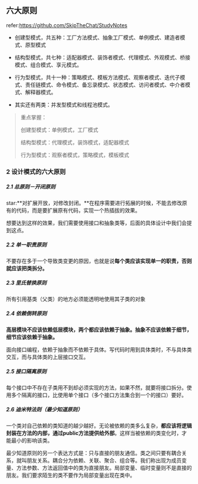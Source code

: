 ## 六大原则
refer:https://github.com/SkipTheChat/StudyNotes

- 创建型模式，共五种：工厂方法模式、抽象工厂模式、单例模式、建造者模式、原型模式

- 结构型模式，共七种：适配器模式、装饰者模式、代理模式、外观模式、桥接模式、组合模式、享元模式。

- 行为型模式，共十一种：策略模式、模板方法模式、观察者模式、迭代子模式、责任链模式、命令模式、备忘录模式、状态模式、访问者模式、中介者模式、解释器模式。
- 其实还有两类：并发型模式和线程池模式。

> 重点掌握：
>
> 创建型模式：单例模式，工厂模式
>
> 结构型模式：代理模式，装饰模式，适配器模式
>
> 行为型模式：观察者模式，策略模式，模板模式



### 2 设计模式的六大原则

##### 2.1 总原则－开闭原则

star:**对扩展开放，对修改封闭。**在程序需要进行拓展的时候，不能去修改原有的代码，而是要扩展原有代码，实现一个热插拔的效果。



想要达到这样的效果，我们需要使用接口和抽象类等，后面的具体设计中我们会提到这点。

 

##### 2.2 单一职责原则

不要存在多于一个导致类变更的原因，也就是说**每个类应该实现单一的职责，否则就应该把类拆分。**

 

##### 2.3 里氏替换原则

所有引用基类（父类）的地方必须能透明地使用其子类的对象

 

##### 2.4 依赖倒转原则

**高层模块不应该依赖低层模块，两个都应该依赖于抽象。抽象不应该依赖于细节，细节应该依赖于抽象。** 

面向接口编程，依赖于抽象而不依赖于具体。写代码时用到具体类时，不与具体类交互，而与具体类的上层接口交互。

 

##### 2.5 接口隔离原则

每个接口中不存在子类用不到却必须实现的方法，如果不然，就要将接口拆分。使用多个隔离的接口，比使用单个接口（多个接口方法集合到一个的接口）要好。

 

##### 2.6 迪米特法则（最少知道原则）

一个类对自己依赖的类知道的越少越好。无论被依赖的类多么复杂，**都应该将逻辑封装在方法的内部，通过public方法提供给外部**。这样当被依赖的类变化时，才能最小的影响该类。

最少知道原则的另一个表达方式是：只与直接的朋友通信。类之间只要有耦合关系，就叫朋友关系。耦合分为依赖、关联、聚合、组合等。我们称出现为成员变量、方法参数、方法返回值中的类为直接朋友。局部变量、临时变量则不是直接的朋友。我们要求陌生的类不要作为局部变量出现在类中。